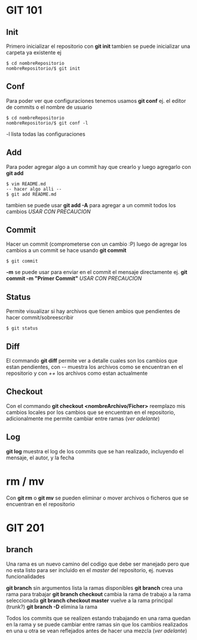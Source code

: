 # GIT 101

## Init

Primero inicializar el repositorio con __git init <nombreRepositorio>__
tambien se puede inicializar una carpeta ya existente ej

    $ cd nombreRepositorio
    nombreRepositorio/$ git init

## Conf

Para poder ver que configuraciones tenemos usamos __git conf__
ej. el editor de commits o el nombre de usuario

    $ cd nombreRepositorio
    nombreRepositorio/$ git conf -l

-l lista todas las configuraciones

## Add

Para poder agregar algo a un commit hay que crearlo y luego agregarlo con __git add__

    $ vim README.md
    -- hacer algo alli --
    $ git add README.md

tambien se puede usar __git add -A__ para agregar a un commit todos los cambios
*USAR CON PRECAUCION*

## Commit

Hacer un commit (comprometerse con un cambio :P) luego de agregar los cambios a un commit
se hace usando __git commit__

    $ git commit

**-m** se puede usar para enviar en el commit el mensaje directamente ej. __git commit -m "Primer Commit"__
*USAR CON PRECAUCION*

## Status

Permite visualizar si hay archivos que tienen ambios que pendientes de hacer commit/sobreescribir

    $ git status

## Diff

El commando __git diff__ permite ver a detalle cuales son los cambios que estan
pendientes, con *--* muestra los archivos como se encuentran en el repositorio 
y con *++* los archivos como estan actualmente

## Checkout

Con el commando __git checkout <nombreArchivo/Ficher>__ reemplazo mis cambios
locales por los cambios que se encuentran en el repositorio, adicionalmente me
permite cambiar entre ramas (*ver adelante*)

## Log

__git log__ muestra el log de los commits que se han realizado, incluyendo el mensaje,
el autor, y la fecha

# rm / mv

Con __git rm__ o __git mv__ se pueden eliminar o mover archivos o ficheros que se encuentran
en el repositorio

# GIT 201

## branch

Una rama es un nuevo camino del codigo que debe ser manejado pero que no esta listo para
ser incluido en el *master* del repositorio, ej. nuevas funcionalidades

__git branch__ sin argumentos lista la ramas disponibles
__git branch <nombreRama>__ crea una rama para trabajar
__git branch checkout <nombreRama>__ cambia la rama de trabajo a la rama seleccionada
__git branch checkout master__ vuelve a la rama principal (trunk?)
__git branch -D <nombreRama>__ elimina la rama

Todos los commits que se realizen estando trabajando en una rama quedan en la rama y se puede
cambiar entre ramas sin que los cambios realizados en una u otra se vean reflejados antes 
de hacer una mezcla (*ver adelante*)


